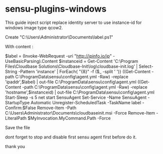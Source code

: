 # sensu-plugins-windows

This guide inject script replace identity server to use instance-id for windows image type qcow2.

Create "C:\Users\Administrator\Documents\label.ps1"

With content :

$label = (Invoke-WebRequest -uri "http://ipinfo.io/ip" -UseBasicParsing).Content
$instanceid = Get-Content 'C:\Program Files\Cloudbase Solutions\Cloudbase-Init\log\cloudbase-init.log' | Select-String -Pattern 'instance' | ForEach{ "{8}" -f ($_ -split ' ')}
((Get-Content -path C:\ProgramData\sensu\config\agent.yml -Raw) -replace 'ipaddr',$label) | out-file C:\ProgramData\sensu\config\agent.yml
((Get-Content -path C:\ProgramData\sensu\config\agent.yml -Raw) -replace 'hostname',$instanceid) | out-file C:\ProgramData\sensu\config\agent.yml
Start-Sleep -s 5
net start SensuAgent
Set-Service -Name SensuAgent -StartupType Automatic
Unregister-ScheduledTask -TaskName label -Confirm:$False
Remove-Item -Path C:\Users\Administrator\Documents\cloudbaseinit.msi -Force
Remove-Item -LiteralPath $MyInvocation.MyCommand.Path -Force



Save the file

dont forget to stop and disable first sensu agent first before do it.

thank you
